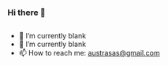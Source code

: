### Hi there 👋
##
- 🔭 I’m currently blank
- 🌱 I’m currently blank
- 📫 How to reach me: austrasas@gmail.com
##
